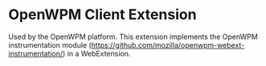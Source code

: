 # OpenWPM Client Extension

Used by the OpenWPM platform. This extension implements the OpenWPM instrumentation module (https://github.com/mozilla/openwpm-webext-instrumentation/) in a WebExtension.